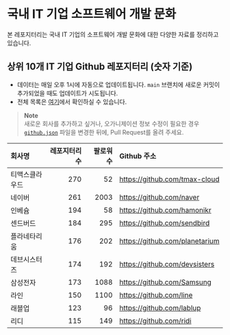 # 국내 IT 기업 소프트웨어 개발 문화
본 레포지터리는 국내 IT 기업의 소프트웨어 개발 문화에 대한 다양한 자료를 정리하고 있습니다.

## 상위 10개 IT 기업 Github 레포지터리 (숫자 기준)

- 데이터는 매일 오후 1시에 자동으로 업데이트됩니다. `main` 브랜치에 새로운 커밋이 추가되었을 때도 업데이트가 시도됩니다.
- 전체 목록은 [여기](./github.md)에서 확인하실 수 있습니다.

> **Note**<br />
> 새로운 회사를 추가하고 싶거나, 오가니제이션 정보 수정이 필요한 경우 [`github.json`](./github.json) 파일을 변경한 뒤에, Pull Request를 올려 주세요.

<!-- MARKDOWN_TABLE(GITHUB): START -->

| **회사명** | **레포지터리 수** | **팔로워 수** | **Github 주소** |
|:---|---:|---:|:---|
| 티맥스클라우드 | 270 | 52 | https://github.com/tmax-cloud |
| 네이버 | 261 | 2003 | https://github.com/naver |
| 인베슘 | 194 | 58 | https://github.com/hamonikr |
| 센드버드 | 184 | 295 | https://github.com/sendbird |
| 플라네타리움 | 176 | 202 | https://github.com/planetarium |
| 데브시스터즈 | 174 | 192 | https://github.com/devsisters |
| 삼성전자 | 173 | 1088 | https://github.com/Samsung |
| 라인 | 150 | 1100 | https://github.com/line |
| 래블업 | 123 | 96 | https://github.com/lablup |
| 리디 | 115 | 149 | https://github.com/ridi |

<!-- MARKDOWN_TABLE(GITHUB): END -->
